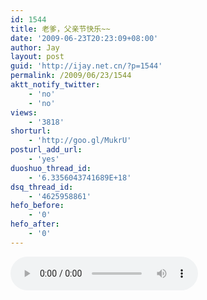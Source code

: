 ```yaml
---
id: 1544
title: 老爹，父亲节快乐~~
date: '2009-06-23T20:23:09+08:00'
author: Jay
layout: post
guid: 'http://ijay.net.cn/?p=1544'
permalink: /2009/06/23/1544
aktt_notify_twitter:
    - 'no'
    - 'no'
views:
    - '3818'
shorturl:
    - 'http://goo.gl/MukrU'
posturl_add_url:
    - 'yes'
duoshuo_thread_id:
    - '6.3356043741689E+18'
dsq_thread_id:
    - '4625958861'
hefo_before:
    - '0'
hefo_after:
    - '0'
---
```


<audio src="//www.jayxu.com/music/16%20I%20Still%20Can%27t%20Say%20Goodbye.mp3" controls="controls"></audio>